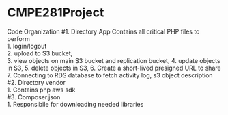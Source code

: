 # CMPE281Project
Code Organization
#1. Directory App
	Contains all critical PHP files to perform <br>
		1. login/logout <br>
		2. upload to S3 bucket, <br> 
		3. view objects on main S3 bucket and replication bucket, 
		4. update objects in S3,
		5. delete objects in S3,
		6. Create a short-lived presigned URL to share
		7. Connecting to RDS database to fetch activity log, s3 object description
#2. Directory vendor<br>
		1. Contains php aws sdk <br>
#3. Composer.json <br>
		1. Responsibile for downloading needed libraries <br>
